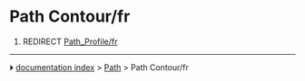 # Path Contour/fr
1.  REDIRECT [Path_Profile/fr](Path_Profile/fr.md)



---
⏵ [documentation index](../README.md) > [Path](Path_Workbench.md) > Path Contour/fr
